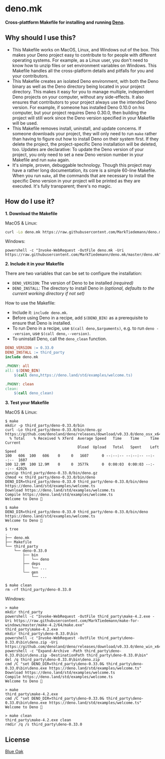 # deno.mk

**Cross-plattform Makefile for installing and running [Deno](https://deno.land/).**


## Why should I use this?

- This Makefile works on MacOS, Linux, and Windows out of the box. This makes your Deno project easy to contribute to for people with different operating systems. For example, as a Linux user, you don't need to know how to unzip files or set environment variables on Windows. This Makefile handles all the cross-platform details and pitfalls for you and your contributors.
- This Makefile creates an isolated Deno environment, with both the Deno binary as well as the Deno directory being located in your project directory. This makes it easy for you to manage multiple, independent Deno projects on your computer, without any side-effects. It also ensures that contributors to your project always use the intended Deno version. For example, if someone has installed Deno 0.10.0 on his computer, but your project requires Deno 0.30.0, then building the project will still work since the Deno version specified in your Makefile will be used.
- This Makefile removes install, uninstall, and update concerns. If someone downloads your project, they will only need to run `make` rather than having to figure out how to install Deno on their system first. If they delete the project, the project-specific Deno installation will be deleted, too. Updates are declarative: To update the Deno version of your project, you only need to set a new Deno version number in your Makefile and run `make` again.
- It's simple, proven, debuggable technology. Though this project may have a rather long documentation, its core is a simple 60-line Makefile. When you run `make`, all the commands that are necessary to install the specific Deno version in your project will be printed as they are executed. It's fully transparent; there's no magic.

## How do I use it?

**1. Download the Makefile**

MacOS & Linux:

```sh
curl -Lo deno.mk https://raw.githubusercontent.com/MarkTiedemann/deno.mk/master/deno.mk
```

Windows:

```batch
powershell -c "Invoke-WebRequest -OutFile deno.mk -Uri https://raw.githubusercontent.com/MarkTiedemann/deno.mk/master/deno.mk"
```

**2. Include it in your Makefile**

There are two variables that can be set to configure the installation:
  - `DENO_VERSION`: The version of Deno to be installed _(required)_
  - `DENO_INSTALL`: The directory to install Deno in _(optional, defaults to the current working directory if not set)_

How to use the Makefile:
  - Include it: `include deno.mk`.
  - Before using Deno in a recipe, add `$(DENO_BIN)` as a prerequisite to ensure that Deno is installed.
  - To run Deno in a recipe, use `$(call deno,$arguments)`, e.g. to run `deno --version`, use `$(call deno,--version)`.
  - To uninstall Deno, call the `deno_clean` function.

```Makefile
DENO_VERSION := 0.33.0
DENO_INSTALL := third_party
include deno.mk

.PHONY: all
all: $(DENO_BIN)
	$(call deno,https://deno.land/std/examples/welcome.ts)

.PHONY: clean
clean:
	$(call deno_clean)
```

**3. Test your Makefile**

MacOS & Linux:

```
$ make
mkdir -p third_party/deno-0.33.0/bin
curl -Lo third_party/deno-0.33.0/bin/deno.gz https://github.com/denoland/deno/releases/download/v0.33.0/deno_osx_x64.gz
  % Total    % Received % Xferd  Average Speed   Time    Time     Time  Current
                                 Dload  Upload   Total   Spent    Left  Speed
100   606  100   606    0     0   1607      0 --:--:-- --:--:-- --:--:--  1607
100 12.9M  100 12.9M    0     0  3577k      0  0:00:03  0:00:03 --:--:-- 4202k
gunzip third_party/deno-0.33.0/bin/deno.gz
chmod +x third_party/deno-0.33.0/bin/deno
DENO_DIR=third_party/deno-0.33.0 third_party/deno-0.33.0/bin/deno https://deno.land/std/examples/welcome.ts
Download https://deno.land/std/examples/welcome.ts
Compile https://deno.land/std/examples/welcome.ts
Welcome to Deno 🦕
```

```
$ make
DENO_DIR=third_party/deno-0.33.0 third_party/deno-0.33.0/bin/deno https://deno.land/std/examples/welcome.ts
Welcome to Deno 🦕
```

```
$ tree
.
├── deno.mk
├── Makefile
└── third_party
    └── deno-0.33.0
        ├── bin
        │   └── deno
        ├── deps
        │   └── ...
        └── gen
            └── ...
```

```
$ make clean
rm -rf third_party/deno-0.33.0
```

Windows:

```batch
> make
mkdir third_party
powershell -c "Invoke-WebRequest -OutFile third_party\make-4.2.exe -Uri https://raw.githubusercontent.com/MarkTiedemann/make-for-windows/master/make-4.2/64/make.exe"
third_party\make-4.2.exe
mkdir third_party\deno-0.33.0\bin
powershell -c "Invoke-WebRequest -OutFile third_party\deno-0.33.0\bin\deno.zip -Uri https://github.com/denoland/deno/releases/download/v0.33.0/deno_win_x64.zip"
powershell -c "Expand-Archive -Path third_party\deno-0.33.0\bin\deno.zip -DestinationPath third_party\deno-0.33.0\bin"
del /q third_party\deno-0.33.0\bin\deno.zip
cmd /C "set DENO_DIR=third_party\deno-0.33.0& third_party\deno-0.33.0\bin\deno.exe https://deno.land/std/examples/welcome.ts"
Download https://deno.land/std/examples/welcome.ts
Compile https://deno.land/std/examples/welcome.ts
Welcome to Deno 🦕
```

```batch
> make
third_party\make-4.2.exe
cmd /C "set DENO_DIR=third_party\deno-0.33.0& third_party\deno-0.33.0\bin\deno.exe https://deno.land/std/examples/welcome.ts"
Welcome to Deno 🦕
```

```batch
> make clean
third_party\make-4.2.exe clean
rmdir /q /s third_party\deno-0.33.0
```

## License

[Blue Oak](https://blueoakcouncil.org/license/1.0.0)
